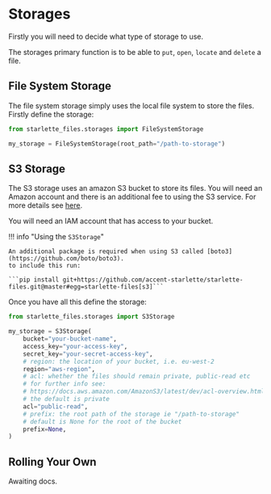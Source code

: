 # Storages

Firstly you will need to decide what type of storage to use.

The storages primary function is to be able to `put`, `open`, `locate` and `delete` a file.

## File System Storage

The file system storage simply uses the local file system to store the files.
Firstly define the storage:

```python
from starlette_files.storages import FileSystemStorage

my_storage = FileSystemStorage(root_path="/path-to-storage")
```

## S3 Storage

The S3 storage uses an amazon S3 bucket to store its files. You will need an Amazon 
account and there is an additional fee to using the S3 service.
For more details see [here](https://aws.amazon.com/s3/).

You will need an IAM account that has access to your bucket.

!!! info "Using the `S3Storage`"

    An additional package is required when using S3 called [boto3](https://github.com/boto/boto3).
    to include this run:

    ```pip install git+https://github.com/accent-starlette/starlette-files.git@master#egg=starlette-files[s3]```

Once you have all this define the storage:

```python
from starlette_files.storages import S3Storage

my_storage = S3Storage(
    bucket="your-bucket-name",
    access_key="your-access-key",
    secret_key="your-secret-access-key",
    # region: the location of your bucket, i.e. eu-west-2
    region="aws-region",
    # acl: whether the files should remain private, public-read etc
    # for further info see:
    # https://docs.aws.amazon.com/AmazonS3/latest/dev/acl-overview.html#canned-acl
    # the default is private
    acl="public-read",
    # prefix: the root path of the storage ie "/path-to-storage"
    # default is None for the root of the bucket
    prefix=None,
)
```

## Rolling Your Own

Awaiting docs.